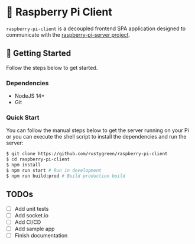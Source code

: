 # 🥧 Raspberry Pi Client

`raspberry-pi-client` is a decoupled frontend SPA application designed to communicate with the [raspberry-pi-server project](https://github.com/rustygreen/raspberry-pi-server).

## 🏁 Getting Started

Follow the steps below to get started.

### Dependencies

- NodeJS 14+
- Git

### Quick Start

You can follow the manual steps below to get the server running on your Pi or you can execute the shell script to install the dependencies and run the server:

```bash
$ git clone https://github.com/rustygreen/raspberry-pi-client
$ cd raspberry-pi-client
$ npm install
$ npm run start # Run in development
$ npm run build:prod # Build production build
```

## TODOs

- [ ] Add unit tests
- [ ] Add socket.io
- [ ] Add CI/CD
- [ ] Add sample app
- [ ] Finish documentation
